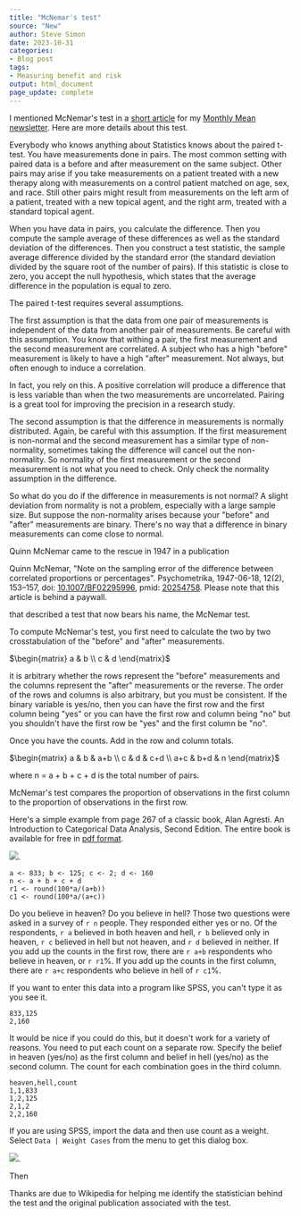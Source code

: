 ```yaml
---
title: "McNemar's test"
source: "New"
author: Steve Simon
date: 2023-10-31
categories:
- Blog post
tags:
- Measuring benefit and risk
output: html_document
page_update: complete
---
```


I mentioned McNemar's test in a [short article][sim3] for my [Monthly Mean newsletter][sim4]. Here are more details about this test.

<!---more--->

Everybody who knows anything about Statistics knows about the paired t-test. You have measurements done in pairs. The most common setting with paired data is a before and after measurement on the same subject. Other pairs may arise if you take measurements on a patient treated with a new therapy along with measurements on a control patient matched on age, sex, and race. Still other pairs might result from measurements on the left arm of a patient, treated with a new topical agent, and the right arm, treated with a standard topical agent.

When you have data in pairs, you calculate the difference. Then you compute the sample average of these differences as well as the standard deviation of the differences. Then you construct a test statistic, the sample average difference divided by the standard error (the standard deviation divided by the square root of the number of pairs). If this statistic is close to zero, you accept the null hypothesis, which states that the average difference in the population is equal to zero.

The paired t-test requires several assumptions. 

The first assumption is that the data from one pair of measurements is independent of the data from another pair of measurements. Be careful with this assumption. You know that withing a pair, the first measurement and the second measurement are correlated. A subject who has a high "before" measurement is likely to have a high "after" measurement. Not always, but often enough to induce a correlation.

In fact, you rely on this. A positive correlation will produce a difference that is less variable than when the two measurements are uncorrelated. Pairing is a great tool for improving the precision in a research study.

The second assumption is that the difference in measurements is normally distributed. Again, be careful with this assumption. If the first measurement is non-normal and the second measurement has a similar type of non-normality, sometimes taking the difference will cancel out the non-normality. So normality of the first measurement or the second measurement is not what you need to check. Only check the normality assumption in the difference.

So what do you do if the difference in measurements is not normal? A slight deviation from normality is not a problem, especially with a large sample size. But suppose the non-normality arises because your "before" and "after" measurements are binary. There's no way that a difference in binary measurements can come close to normal.

Quinn McNemar came to the rescue in 1947 in a publication 

Quinn McNemar, "Note on the sampling error of the difference between correlated proportions or percentages". Psychometrika, 1947-06-18, 12(2), 153–157, doi: [10.1007/BF02295996][mcn1], pmid: [20254758][mcn2]. Please note that this article is behind a paywall.

[mcn1]: https://doi.org/10.1007%2FBF02295996
[mcn2]: https://pubmed.ncbi.nlm.nih.gov/20254758

that described a test that now bears his name, the McNemar test.

To compute McNemar's test, you first need to calculate the two by two crosstabulation of the "before" and "after" measurements. 

$\begin{matrix} a & b \\ c & d \end{matrix}$

it is arbitrary whether the rows represent the "before" measurements and the columns represent the "after" measurements or the reverse. The order of the rows and columns is also arbitrary, but you must be consistent. If the binary variable is yes/no, then you can have the first row and the first column being "yes" or you can have the first row and column being "no" but you shouldn't have the first row be "yes" and the first column be "no".

Once you have the counts. Add in the row and column totals.

$\begin{matrix} a & b & a+b \\ c & d & c+d \\ a+c & b+d & n \end{matrix}$

where n = a + b + c + d is the total number of pairs.

McNemar's test compares the proportion of observations in the first column to the proportion of observations in the first row.

Here's a simple example from page 267 of a classic book, Alan Agresti. An Introduction to Categorical Data Analysis, Second Edition. The entire book is available for free in [pdf format][agr1].

[agr1]: https://mregresion.files.wordpress.com/2012/08/agresti-introduction-to-categorical-data.pdf

![](http://www.pmean.com/new-images/23/mcnemar-test-01.png).

```{r}
a <- 833; b <- 125; c <- 2; d <- 160
n <- a + b + c + d
r1 <- round(100*a/(a+b))
c1 <- round(100*a/(a+c))
```

Do you believe in heaven? Do you believe in hell? Those two questions were asked in a survey of `r n` people. They responded either yes or no. Of the respondents, `r a` believed in both heaven and hell, `r b` believed only in heaven, `r c` believed in hell but not heaven, and `r d` believed in neither. If you add up the counts in the first row, there are `r a+b` respondents who believe in heaven, or `r r1`%. If you add up the counts in the first column, there are `r a+c` respondents who believe in hell of `r c1`%.

If you want to enter this data into a program like SPSS, you can't type it as you see it.

```
833,125
2,160
```

It would be nice if you could do this, but it doesn't work for a variety of reasons. You need to put each count on a separate row. Specify the belief in heaven (yes/no) as the first column and belief in hell (yes/no) as the second column. The count for each combination goes in the third column.

```
heaven,hell,count
1,1,833
1,2,125
2,1,2
2,2,160
```

If you are using SPSS, import the data and then use count as a weight. Select ```Data | Weight Cases``` from the menu to get this dialog box.

![](http://www.pmean.com/new-images/23/mcnemar-test-02.png).

Then 



Thanks are due to Wikipedia for helping me identify the statistician behind the test and the original publication associated with the test.

[sim3]: http://www.pmean.com/news/201105.html#3

[sim4]: http://www.pmean.com/news/Archive.html

